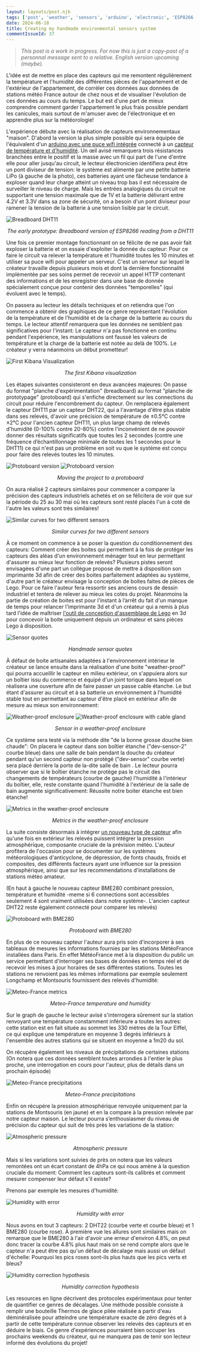 ```yaml
---
layout: layouts/post.njk
tags: ['post', 'weather', 'sensors', 'arduino', 'electronic', 'ESP8266']
date: 2024-06-18
title: Creating my handmade environmental sensors system
commentIssueId: 37
---
```


> _This post is a work in progress. For now this is just a copy-past of a personnal message sent to a relative. English version upcoming (maybe)._

L'idée est de mettre en place des capteurs qui me remontent régulièrement la température et l'humidité des différentes pièces de l'appartement et de l'extérieur de l'appartement, de corréler ces données aux données de stations météo France autour de chez nous et de visualiser l'évolution de ces données au cours du temps. Le but est d'une part de mieux comprendre comment garder l'appartement le plus frais possible pendant les canicules, mais surtout de m'amuser avec de l'électronique et en apprendre plus sur la météorologie!

L'expérience débute avec la réalisation de capteurs environnementaux "maison". D'abord la version la plus simple possible qui sera équipée de l'équivalent d'un [arduino avec une puce wifi intégrée](https://learn.adafruit.com/adafruit-feather-huzzah-esp8266) connecté à un [capteur de température et d'humidité](https://learn.adafruit.com/dht). Un œil avisé remarquera trois résistances branchées entre le positif et la masse avec un fil qui part de l'une d'entre elle pour aller jusqu'au circuit, le lecteur électronicien identifiera peut être un pont diviseur de tension: le système est alimenté par une petite batterie LiPo (à gauche de la photo), ces batteries ayant une fâcheuse tendance à exploser quand leur charge atteint un niveau trop bas il est nécessaire de surveiller le niveau de charge. Mais les entrées analogiques du circuit ne supportant une tension maximale que de 1V et la batterie délivrant entre 4.2V et 3.3V dans sa zone de sécurité, on a besoin d'un pont diviseur pour ramener la tension de la batterie à une tension lisible par le circuit.

![Breadboard DHT11](./breadboard_dht11.jpg)

<center>
    <i>The early prototype: Breadboard version of ESP8266 reading from a DHT11</i>
</center>

Une fois ce premier montage fonctionnant on se félicite de ne pas avoir fait exploser la batterie et on essaie d'exploiter la donnée du capteur: Pour ce faire le circuit va relever la température et l'humidité toutes les 10 minutes et utiliser sa puce wifi pour appeler un serveur. C'est un serveur sur lequel le créateur travaille depuis plusieurs mois et dont la dernière fonctionnalité implémentée par ses soins permet de recevoir un appel HTTP contenant des informations et de les enregistrer dans une base de donnée spécialement conçue pour contenir des données "temporelles" (qui évoluent avec le temps).

On passera au lecteur les détails techniques et on retiendra que l'on commence a obtenir des graphiques de ce genre représentant l'évolution de la température et de l'humidité et de la charge de la batterie au cours du temps. Le lecteur attentif remarquera que les données ne semblent pas significatives pour l'instant: Le capteur n'a pas fonctionné en continu pendant l'expérience, les manipulations ont faussé les valeurs de température et la charge de la batterie est notée au delà de 100%. Le créateur y verra néanmoins un début prometteur!

![First Kibana Visualization](./first_visualization.jpg)

<center>
    <i>The first Kibana visualization</i>
</center>

Les étapes suivantes consisteront en deux avancées majeures: On passe du format "planche d'expérimentation" (breadboard) au format "planche de prototypage" (protoboard) qui s'enfiche directement sur les connections du circuit pour réduire l'encombrement du capteur. On remplacera également le capteur DHT11 par un capteur DHT22, qui a l'avantage d'être plus stable dans ses relevés, d'avoir une précision de température de ±0.5°C contre ±2°C pour l'ancien capteur DHT11, un plus large champ de relevés d'humidité (0-100% contre 20-80%) contre l'inconvénient de ne pouvoir donner des résultats significatifs que toutes les 2 secondes (contre une fréquence d’échantillonnage minimale de toutes les 1 secondes pour le DHT11) ce qui n'est pas un problème en soit vu que le système est conçu pour faire des relevés toutes les 10 minutes.

![Protoboard version](./protoboard_dht22_1.jpg)
![Protoboard version](./protoboard_dht22_2.jpg)

<center>
    <i>Moving the project to a protoboard</i>
</center>

On aura réalisé 2 capteurs similaires pour commencer a comparer la précision des capteurs industriels achetés et on se félicitera de voir que sur la période du 25 au 30 mai où les capteurs sont resté placés l'un à coté de l'autre les valeurs sont très similaires!

![Similar curves for two different sensors](./similar_curves_for_2_sensors.png)

<center>
    <i>Similar curves for two different sensors</i>
</center>

À ce moment on commence à se poser la question du conditionnement des capteurs: Comment créer des boites qui permettent à la fois de protéger les capteurs des aléas d'un environnement ménager tout en leur permettant d'assurer au mieux leur fonction de relevés? Plusieurs pistes seront envisagées d'une part un collègue propose de mettre à disposition son imprimante 3d afin de créer des boites parfaitement adaptées au système, d'autre part le créateur envisage la conception de boites faites de pièces de Lego. Pour ce faire l'auteur fera ressortir ses anciens cours de dessin industriel et tentera de relever au mieux les cotes du projet. Néanmoins la partie de création de boites est pour l'instant à l’arrêt du fait d'un manque de temps pour relancer l'imprimante 3d et d'un créateur qui a remis à plus tard l'idée de maîtriser [l'outil de conception d'assemblage de Lego](https://www.mecabricks.com/en/workshop) en 3d pour concevoir la boite uniquement depuis un ordinateur et sans pièces Lego à disposition.

![Sensor quotes](./sensor_quotes.jpg)

<center>
    <i>Handmade sensor quotes</i>
</center>

À défaut de boite artisanales adaptées à l'environnement intérieur le créateur se lance ensuite dans la réalisation d'une boite "weather-proof" qui pourra accueillir le capteur en milieu extérieur, on s'appuiera alors sur un boîtier issu du commerce et équipé d'un joint torique dans lequel on réalisera une ouverture afin de faire passer un passe cable étanche. Le but étant d'assurer au circuit et à sa batterie un environnement à l'humidité stable tout en permettant au capteur d'être placé en extérieur afin de mesure au mieux son environnement:

![Weather-proof enclosure](./weatherproof_enclosure.jpg)
![Weather-proof enclosure with cable gland](./weatherproof_enclosure_with_cable_gland.jpg)

<center>
    <i>Sensor in a weather-proof enclosure</i>
</center>

Ce système sera testé via la méthode dite "de la bonne grosse douche bien chaude": On placera le capteur dans son boîtier étanche ("dev-sensor-2" courbe bleue) dans une salle de bain pendant la douche du créateur pendant qu'un second capteur non protégé ("dev-sensor" courbe verte) sera placé derrière la porte de la-dite salle de bain . Le lecteur pourra observer que si le boîtier étanche ne protège pas le circuit des changements de températeurs (courbe de gauche) l'humidité à l'intérieur du boîtier, elle, reste constante quand l'humidité à l'extérieur de la salle de bain augmente significativement: Réussite notre boiter étanche est bien étanche!

![Metrics in the weather-proof enclosure](./weatherproof_enclosure_metrics.PNG)

<center>
    <i>Metrics in the weather-proof enclosure</i>
</center>

La suite consiste désormais à intégrer [un nouveau type de capteur](https://whadda.com/product/bme280-temperature-humidity-and-pressure-sensor-wpse335/) afin qu'une fois en extérieur les relevés puissent intégrer la pression atmosphérique, composante cruciale de la prévision météo. L'auteur profitera de l'occasion pour se documenter sur les systèmes météorologiques d'anticyclone, de dépression, de fonts chauds, froids et composites, des différents facteurs ayant une influence sur la pression atmosphérique, ainsi que sur les recommendations d'installations de stations météo amateur.

(En haut à gauche le nouveau capteur BME280 combinant pression, température et humidité -meme si 6 connections sont accessibles seulement 4 sont vraiment utilisées dans notre système-. L'ancien capteur DHT22 reste également connecté pour comparer les relevés)

![Protoboard with BME280](./protoboard_bme280.jpg)

<center>
    <i>Protoboard with BME280</i>
</center>

En plus de ce nouveau capteur l'auteur aura pris soin d'incorporer à ses tableaux de mesures les informations fournies par les stations MétéoFrance installées dans Paris. En effet MétéoFrance met à la disposition du public un service permettant d'interroger ses bases de données en temps réel et de recevoir les mises à jour horaires de ses différentes stations. Toutes les stations ne renvoient pas les mêmes informations par exemple seulement Longchamp et Montsouris fournissent des relevés d'humidité:

![Meteo-France metrics](./meteo_france_metrics.png)

<center>
    <i>Meteo-France temperature and humidity</i>
</center>

Sur le graph de gauche le lecteur avisé s'interrogera sûrement sur la station renvoyant une température constamment inférieure a toutes les autres: cette station est en fait située au sommet les 330 mètres de la Tour Eiffel, ce qui explique une température en moyenne 3 degrés inférieurs à l'ensemble des autres stations qui se situent en moyenne a 1m20 du sol.

On récupère également les niveaux de précipitations de certaines stations (On notera que ces données semblent toutes arrondies à l'entier le plus proche, une interrogation en cours pour l'auteur, plus de détails dans un prochain épisode)

![Meteo-France precipitations](./meteo_france_precipitations.png)

<center>
    <i>Meteo-France precipitations</i>
</center>

Enfin on récupère la pression atmosphérique renvoyée uniquement par la stations de Montsouris (en jaune) et en la compare à la pression relevée par notre capteur maison. Le lecteur pourra s’enthousiasmer du niveau de précision du capteur qui suit de très près les variations de la station:

![Atmospheric pressure](./atmospheric_pressure.png)

<center>
    <i>Atmospheric pressure</i>
</center>

Mais si les variations sont suivies de près on notera que les valeurs remontées ont un écart constant de 4hPa ce qui nous amène à la question cruciale du moment: Comment les capteurs sont-ils calibrés et comment mesurer compenser leur défaut s'il existe?

Prenons par exemple les mesures d'humidité:

![Humidity with error](./humidity_with_error.png)

<center>
    <i>Humidity with error</i>
</center>

Nous avons en tout 3 capteurs: 2 DHT22 (courbe verte et courbe bleue) et 1 BME280 (courbe rose). À première vue les allures sont similaires mais on remarque que le BME280 à l'air d'avoir une erreur d'environ 4.8%, on peut donc tracer la courbe 4.8% plus haut mais on se rend compte alors que le capteur n'a peut être pas qu'un défaut de décalage mais aussi un défaut d'échelle: Pourquoi les pics roses sont-ils plus hauts que les pics verts et bleus?

![Humidity correction hypothesis](./humidity_correction_hypothesis.png)

<center>
    <i>Humidity correction hypothesis</i>
</center>

Les resources en ligne décrivent des protocoles expérimentaux pour tenter de quantifier ce genres de décalages. Une méthode possible consiste à remplir une bouteille Thermos de glace pilée réalisée a partir d'eau déminéralisée pour atteindre une température exacte de zéro degrés et à partir de cette température connue observer les relevés des capteurs et en déduire le biais. Ce genre d'expériences pourraient bien occuper les prochains weekends du créateur, qui ne manquera pas de tenir son lecteur informé des évolutions du projet!
